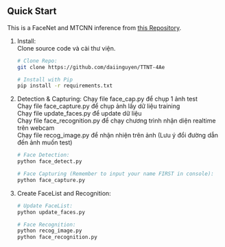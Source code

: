 ## **Quick Start**
This is a FaceNet and MTCNN inference from [this Repository](https://github.com/timesler/facenet-pytorch).
1. Install:  
    Clone source code và cài thư viện.  
    
    ```bash
    # Clone Repo:
    git clone https://github.com/daiinguyen/TTNT-4Ae
    
    # Install with Pip
    pip install -r requirements.txt

    ```
1. Detection & Capturing:
    Chạy file face_cap.py để chụp 1 ảnh test  
    Chạy file face_capture.py để chụp ảnh lấy dữ liệu training  
    Chạy file update_faces.py để update dữ liệu  
    Chạy file face_recognition.py để chạy chương trình nhận diện realtime trên webcam  
    Chạy file recog_image.py để nhận nhiện trên ảnh (Lưu ý đổi đường dẫn đến ảnh muốn test)  

    ```bash
    # Face Detection:
    python face_detect.py
    
    # Face Capturing (Remember to input your name FIRST in console):
    python face_capture.py

    ```
1. Create FaceList and Recognition:
    ```bash
    # Update FaceList:
    python update_faces.py
    
    # Face Recognition:
    python recog_image.py
    python face_recognition.py

    ```
